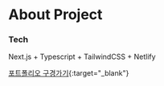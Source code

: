 # About Project

### Tech 
Next.js + Typescript + TailwindCSS + Netlify

[포트폴리오 구경가기](https://seungyeonj.netlify.app/){:target="_blank"}
